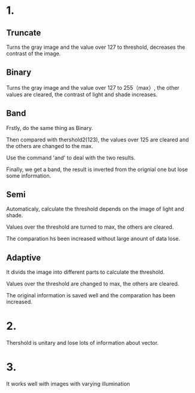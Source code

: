 # 1.
## Truncate

Turns the gray image and the value over 127 to threshold, decreases the contrast of the image.

## Binary

Turns the gray image and the value over 127 to 255（max）, the other values are cleared, the contrast of light and shade increases.

## Band

Frstly, do the same thing as Binary. 

Then compared with thershold2(123), the values over 125 are cleared and the others are changed to the max.

Use the command 'and' to deal with the two results. 

Finally, we get a band, the result is inverted from the orignial one but lose some information.

## Semi

Automaticaly, calculate the threshold depends on the image of light and shade. 

Values over the threshold are turned to max, the others are cleared. 

The comparation hs been increased without large anount of data lose.

## Adaptive

It divids the image into different parts to calculate the threshold. 

Values over the threshold are changed to max, the others are cleared.

The original information is saved well and the comparation has been increased. 

# 2.

Thershold is unitary and lose lots of information about vector.

# 3.

It works well with images with varying illumination
